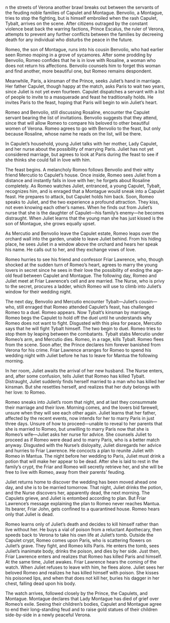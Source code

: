 n the streets of Verona another brawl breaks out between the servants of the feuding noble families of Capulet and Montague. Benvolio, a Montague, tries to stop the fighting, but is himself embroiled when the rash Capulet, Tybalt, arrives on the scene. After citizens outraged by the constant violence beat back the warring factions, Prince Escalus, the ruler of Verona, attempts to prevent any further conflicts between the families by decreeing death for any individual who disturbs the peace in the future.

Romeo, the son of Montague, runs into his cousin Benvolio, who had earlier seen Romeo moping in a grove of sycamores. After some prodding by Benvolio, Romeo confides that he is in love with Rosaline, a woman who does not return his affections. Benvolio counsels him to forget this woman and find another, more beautiful one, but Romeo remains despondent.

Meanwhile, Paris, a kinsman of the Prince, seeks Juliet’s hand in marriage. Her father Capulet, though happy at the match, asks Paris to wait two years, since Juliet is not yet even fourteen. Capulet dispatches a servant with a list of people to invite to a masquerade and feast he traditionally holds. He invites Paris to the feast, hoping that Paris will begin to win Juliet’s heart.

Romeo and Benvolio, still discussing Rosaline, encounter the Capulet servant bearing the list of invitations. Benvolio suggests that they attend, since that will allow Romeo to compare his beloved to other beautiful women of Verona. Romeo agrees to go with Benvolio to the feast, but only because Rosaline, whose name he reads on the list, will be there.

In Capulet’s household, young Juliet talks with her mother, Lady Capulet, and her nurse about the possibility of marrying Paris. Juliet has not yet considered marriage, but agrees to look at Paris during the feast to see if she thinks she could fall in love with him.

The feast begins. A melancholy Romeo follows Benvolio and their witty friend Mercutio to Capulet’s house. Once inside, Romeo sees Juliet from a distance and instantly falls in love with her; he forgets about Rosaline completely. As Romeo watches Juliet, entranced, a young Capulet, Tybalt, recognizes him, and is enraged that a Montague would sneak into a Capulet feast. He prepares to attack, but Capulet holds him back. Soon, Romeo speaks to Juliet, and the two experience a profound attraction. They kiss, not even knowing each other’s names. When he finds out from Juliet’s nurse that she is the daughter of Capulet—his family’s enemy—he becomes distraught. When Juliet learns that the young man she has just kissed is the son of Montague, she grows equally upset.

As Mercutio and Benvolio leave the Capulet estate, Romeo leaps over the orchard wall into the garden, unable to leave Juliet behind. From his hiding place, he sees Juliet in a window above the orchard and hears her speak his name. He calls out to her, and they exchange vows of love.

Romeo hurries to see his friend and confessor Friar Lawrence, who, though shocked at the sudden turn of Romeo’s heart, agrees to marry the young lovers in secret since he sees in their love the possibility of ending the age-old feud between Capulet and Montague. The following day, Romeo and Juliet meet at Friar Lawrence’s cell and are married. The Nurse, who is privy to the secret, procures a ladder, which Romeo will use to climb into Juliet’s window for their wedding night.

The next day, Benvolio and Mercutio encounter Tybalt—Juliet’s cousin—who, still enraged that Romeo attended Capulet’s feast, has challenged Romeo to a duel. Romeo appears. Now Tybalt’s kinsman by marriage, Romeo begs the Capulet to hold off the duel until he understands why Romeo does not want to fight. Disgusted with this plea for peace, Mercutio says that he will fight Tybalt himself. The two begin to duel. Romeo tries to stop them by leaping between the combatants. Tybalt stabs Mercutio under Romeo’s arm, and Mercutio dies. Romeo, in a rage, kills Tybalt. Romeo flees from the scene. Soon after, the Prince declares him forever banished from Verona for his crime. Friar Lawrence arranges for Romeo to spend his wedding night with Juliet before he has to leave for Mantua the following morning.

In her room, Juliet awaits the arrival of her new husband. The Nurse enters, and, after some confusion, tells Juliet that Romeo has killed Tybalt. Distraught, Juliet suddenly finds herself married to a man who has killed her kinsman. But she resettles herself, and realizes that her duty belongs with her love: to Romeo.

Romeo sneaks into Juliet’s room that night, and at last they consummate their marriage and their love. Morning comes, and the lovers bid farewell, unsure when they will see each other again. Juliet learns that her father, affected by the recent events, now intends for her to marry Paris in just three days. Unsure of how to proceed—unable to reveal to her parents that she is married to Romeo, but unwilling to marry Paris now that she is Romeo’s wife—Juliet asks her nurse for advice. She counsels Juliet to proceed as if Romeo were dead and to marry Paris, who is a better match anyway. Disgusted with the Nurse’s disloyalty, Juliet disregards her advice and hurries to Friar Lawrence. He concocts a plan to reunite Juliet with Romeo in Mantua. The night before her wedding to Paris, Juliet must drink a potion that will make her appear to be dead. After she is laid to rest in the family’s crypt, the Friar and Romeo will secretly retrieve her, and she will be free to live with Romeo, away from their parents’ feuding.

Juliet returns home to discover the wedding has been moved ahead one day, and she is to be married tomorrow. That night, Juliet drinks the potion, and the Nurse discovers her, apparently dead, the next morning. The Capulets grieve, and Juliet is entombed according to plan. But Friar Lawrence’s message explaining the plan to Romeo never reaches Mantua. Its bearer, Friar John, gets confined to a quarantined house. Romeo hears only that Juliet is dead.

Romeo learns only of Juliet’s death and decides to kill himself rather than live without her. He buys a vial of poison from a reluctant Apothecary, then speeds back to Verona to take his own life at Juliet’s tomb. Outside the Capulet crypt, Romeo comes upon Paris, who is scattering flowers on Juliet’s grave. They fight, and Romeo kills Paris. He enters the tomb, sees Juliet’s inanimate body, drinks the poison, and dies by her side. Just then, Friar Lawrence enters and realizes that Romeo has killed Paris and himself. At the same time, Juliet awakes. Friar Lawrence hears the coming of the watch. When Juliet refuses to leave with him, he flees alone. Juliet sees her beloved Romeo and realizes he has killed himself with poison. She kisses his poisoned lips, and when that does not kill her, buries his dagger in her chest, falling dead upon his body.

The watch arrives, followed closely by the Prince, the Capulets, and Montague. Montague declares that Lady Montague has died of grief over Romeo’s exile. Seeing their children’s bodies, Capulet and Montague agree to end their long-standing feud and to raise gold statues of their children side-by-side in a newly peaceful Verona.
